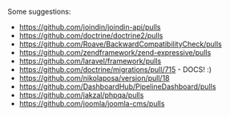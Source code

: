 Some suggestions:

 - https://github.com/joindin/joindin-api/pulls
 - https://github.com/doctrine/doctrine2/pulls
 - https://github.com/Roave/BackwardCompatibilityCheck/pulls
 - https://github.com/zendframework/zend-expressive/pulls
 - https://github.com/laravel/framework/pulls
 - https://github.com/doctrine/migrations/pull/715 - DOCS! :)
 - https://github.com/nikolaposa/version/pull/18
 - https://github.com/DashboardHub/PipelineDashboard/pulls
 - https://github.com/jakzal/phpqa/pulls
 - https://github.com/joomla/joomla-cms/pulls

